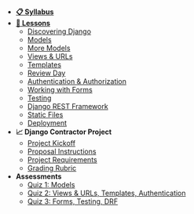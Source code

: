 - **[📋 Syllabus](/README.md)**
- **[📅 Lessons](/README.md?id=schedule)**
  - [Discovering Django](Lessons/01-Discovering-Django)
  - [Models](Lessons/02-Models)
  - [More Models](Lessons/03-MoreModels)
  - [Views & URLs](Lessons/04-ViewsURLs)
  - [Templates](Lessons/05-Templates)
  - [Review Day](Lessons/06-MidtermReview)
  - [Authentication & Authorization](Lessons/07-DjangoAuth)
  - [Working with Forms](Lessons/08-Forms)
  - [Testing](Lessons/07-Testing)
  - [Django REST Framework](Lessons/09-Django-REST-Framework)
  - [Static Files](Lessons/10-StaticFiles)
  - [Deployment](Lessons/11-Deployment)
- **📈 Django Contractor Project**
  - [Project Kickoff](Lessons/06-ProjectKickoff)
  - [Proposal Instructions](/Projects/proposal.md)
  - [Project Requirements](/Projects/requirements.md)
  - [Grading Rubric](/Projects/rubric.md)
- **Assessments**
  - [Quiz 1: Models](/Assessments/quiz-1.md)
  - [Quiz 2: Views & URLs, Templates, Authentication](/Assessments/quiz-2.md)
  - [Quiz 3: Forms, Testing, DRF](/Assessments/quiz-3.md)
